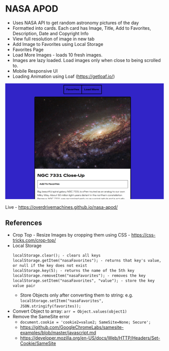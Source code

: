 # NASA APOD

- Uses NASA API to get random astronomy pictures of the day
- Formatted into cards. Each card has Image, Title, Add to Favorites, Description, Date and Copyright Info
- View full resolution of image in new tab
- Add Image to Favorites using Local Storage
- Favorites Page
- Load More Images - loads 10 fresh images.
- Images are lazy loaded. Load images only when close to being scrolled to.
- Mobile Responsive UI
- Loading Animation using Loaf (https://getloaf.io/)

![Preview](preview.png)

Live - https://overdrivemachines.github.io/nasa-apod/

## References

- Crop Top - Resize Images by cropping them using CSS - https://css-tricks.com/crop-top/
- Local Storage
  ```
  localStorage.clear(); - clears all keys
  localStorage.getItem("nasaFavorites"); - returns that key's value, or null if the key does not exist
  localStorage.key(5); - returns the name of the 5th key
  localStorage.removeItem("nasaFavorites"); - removes the key
  localStorage.setItem("nasaFavorites", "value"); - store the key value pair
  ```
  - Store Objects only after converting them to string:
    e.g. `localStorage.setItem("nasaFavorites", JSON.stringify(favorites));`
- Convert Object to array:
  `arr = Object.values(object1)`
- Remove the SameSite error
  - `document.cookie = 'cookie2=value2; SameSite=None; Secure';`
  - https://github.com/GoogleChromeLabs/samesite-examples/blob/master/javascript.md
  - https://developer.mozilla.org/en-US/docs/Web/HTTP/Headers/Set-Cookie/SameSite
